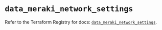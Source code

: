 # `data_meraki_network_settings`

Refer to the Terraform Registry for docs: [`data_meraki_network_settings`](https://registry.terraform.io/providers/ciscodevnet/meraki/1.7.1/docs/data-sources/network_settings).
